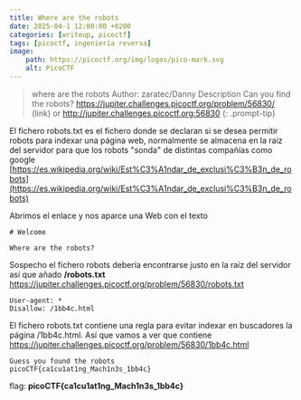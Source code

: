 ```yaml
---
title: Where are the robots
date: 2025-04-1 12:00:00 +0200
categories: [writeup, picoctf]
tags: [picoctf, ingeniería reversa]     
image:
    path: https://picoctf.org/img/logos/pico-mark.svg
    alt: PicoCTF
---
```


>where are the robots
Author: zaratec/Danny
Description
Can you find the robots? https://jupiter.challenges.picoctf.org/problem/56830/ (link) or http://jupiter.challenges.picoctf.org:56830
{: .prompt-tip}

El fichero robots.txt es el fichero donde se declaran si se desea permitir robots para indexar una página web, normalmente se almacena en la raiz del servidor para que los robots "sonda" de distintas compañías como google [https://es.wikipedia.org/wiki/Est%C3%A1ndar_de_exclusi%C3%B3n_de_robots](https://es.wikipedia.org/wiki/Est%C3%A1ndar_de_exclusi%C3%B3n_de_robots)  

Abrimos el enlace y nos aparce una Web con el texto

```
# Welcome

Where are the robots?
```

Sospecho el fichero robots debería encontrarse justo en la raíz del servidor así que añado __/robots.txt__ https://jupiter.challenges.picoctf.org/problem/56830/robots.txt 

```
User-agent: *
Disallow: /1bb4c.html
```

El fichero robots.txt contiene una regla para evitar indexar en buscadores la página /1bb4c.html. Así que vamos a ver que contiene
https://jupiter.challenges.picoctf.org/problem/56830/1bb4c.html

```
Guess you found the robots
picoCTF{ca1cu1at1ng_Mach1n3s_1bb4c}
```

flag: **picoCTF{ca1cu1at1ng_Mach1n3s_1bb4c}**